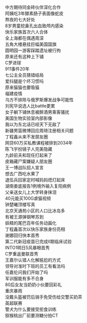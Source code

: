 中方期待同金砖伙伴深化合作  
阿姨吃3年酵素肠子表面像蛇皮  
熬夜的七大好处  
8岁男童挖鼻孔出血致颅内感染  
快乐家族首次六人合体  
全上海都在偶遇周深  
五角大楼悬挂巨幅美国国旗  
圆明园一游客踩踏遗址被行拘  
原来还有这种上下铺  
C罗进球  
911事件20年  
七公主全员猜错结局  
爱抖腿是个坏习惯吗  
原来猫猫也要吸猫  
福建疫情  
乌方不排除与俄罗斯爆发战争可能性  
刘宪华说选人比battle更累  
女子躺下铺休息被醉酒男乘客骚扰  
美国生物实验室内部影像  
我以为东北话已经天下无敌了  
新疆男篮微博回应周琦注册相关问题  
丁程鑫从来不发朋友圈  
网贷60万买私教课程被排到2034年  
陈飞宇扮镜子人完美隐藏  
九龄前夫和现任打起来了  
皮箱藏尸案嫌疑人朋友圈  
王一博战队招人宣言  
想去广西吃水果了  
退伍兵回家定时喊妈妈熄灯起床  
湖南娄底报告1例境外输入复阳病例  
父亲送女儿上大学转身抹泪  
40元能买100G虐猫视频  
钟楚曦顶楼写真  
北京天通苑小区的人口比冰岛多  
有被王源弹钢琴苏到  
妖精的尾巴百年任务动画化  
丁程鑫首次以快乐家族身份亮相  
谢娜回归快本首秀  
第二代新冠疫苗已完成II期临床试验  
INTO1明日5风暴眼首秀  
C罗重返曼联首秀  
王嘉尔认错人化解尴尬的方式  
领导对准时下班的员工有看法吗  
任嘉伦问我们开始了吗  
军训服能有多不合身  
80后女友当奶奶小伙要回彩礼  
重庆暴雨  
没戴头盔被罚后骑手免受伤给交警买奶茶  
英超联赛  
警犬为什么要接受拒食训练  
猕猴桃出厂前要测糖分拍CT  
